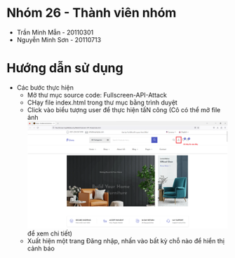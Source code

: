 # Nhóm 26 - Thành viên nhóm
- Trần Minh Mẫn - 20110301
- Nguyễn Minh Sơn - 20110713
# Hướng dẫn sử dụng
- Các bước thực hiện
  - Mở thư mục source code: Fullscreen-API-Attack
  - CHạy file index.html trong thư mục bằng trình duyệt
  - Click vào biểu tượng user để thực hiện tấN công (Cô có thể mở file ảnh ![image info](/instruction.png) để xem chi tiết)
  - Xuất hiện một trang Đăng nhập, nhấn vào bất kỳ chỗ nào để hiển thị cảnh báo
